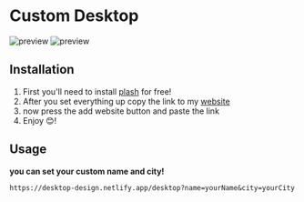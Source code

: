 # Custom Desktop

![preview](https://i.imgur.com/V65m5hr.jpg) ![preview](https://i.imgur.com/bbOVZEt.jpg)
## Installation

1. First you'll need to install [plash](https://sindresorhus.com/plash) for free!
2. After you set everything up copy the link to my [website](https://desktop-design.netlify.app)
3. now press the add website button and paste the link
4. Enjoy 😊!

## Usage
__you can set your custom name and city!__

```url
https://desktop-design.netlify.app/desktop?name=yourName&city=yourCity
```

